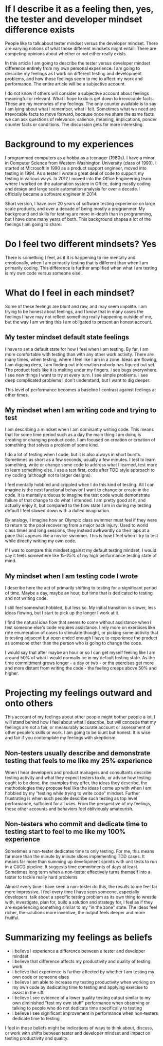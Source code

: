 If I describe it as a feeling then, yes, the tester and developer mindset difference exists
==================================
People like to talk about tester mindset versus the
developer mindset. There are varying notions of
what those different mindsets might entail. There
are competing opinions about whether or not either
really exists.

In this article I am going to describe the
tester versus developer mindset difference
entirely from my own personal experience. I
am going to describe my feelings as I work
on different testing and development problems,
and how those feelings seem to me to affect
my work and performance. The entire article
will be a subjective account.

I do not know if others will consider a subjective
account about feelings meaningful or relevant.
What I hope to do is get down to
irrevocable facts. These are my memories of my
feelings. The only counter available is to say I
am lying about what I remember, what I felt.
Sometimes what we need are irrevocable facts
to move forward, because once we share the same
facts we can ask questions of relevance, salience,
meaning, implications, ponder counter facts or
conditions. The discussion gets far more interesting.

Background to my experiences
==================================
I programmed computers as a hobby as a teenager (1980s).
I have a minor in Computer Science from Western Washington
University (class of 1990). I started at Microsoft in
1990 as a product support engineer, moved into testing
in 1994. As a tester I wrote a great deal of code to
support my testing in various ways. In 2012 I moved into
the Office Engineering team where I worked on the automation
system in Office, doing mostly coding and design and large
scale automation analysis for over a decade. I officially
became a software engineer in 2014.

Short version, I have over 20 years of software testing
experience on large scale products, and over a decade
of being mostly a programmer. My background and skills for
testing are more in-depth than in programming, but I have
done many years of both. This background shapes a lot
of the feelings I am going to share.

Do I feel two different mindsets? Yes
==================================
There is something I feel, as if it is happening to me
mentally and emotionally, when I am primarily testing
that is different than when I am primarily coding. This
difference is further amplified when what I am testing
is my own code versus someone else'.

What do I feel in each mindset?
==================================
Some of these feelings are blunt and raw, and may seem
impolite. I am trying to be honest about feelings, and I know
that in many cases the feelings I have may not reflect something
really happening outside of me, but the way I am writing this
I am obligated to present an honest account.

My tester mindset default state feelings
----------------------------------
I have to set a default state for how I feel when I am testing.
By far, I am more comfortable with testing than with
any other work activity. There are many times, when testing,
where I feel like I am in a zone. Ideas are flowing, I am digging
deep, I am finding out information nobody has figured out yet.
The product feels like it is melting under my fingers. I see
bugs everywhere. I see new things I want to try at every turn.
I see simple problems. I see deep complicated problems I
don't understand, but I want to dig deeper. 

This level of performance becomes a baseline I contrast
against feelings at other times.

My mindset when I am writing code and trying to test
----------------------------------
I am describing a mindset when I am dominantly writing code.
This means that for some time period such as a day
the main thing I am doing is creating or changing product
code. I am focused on creation or creation of something
that solves a problem of some kind.

I do a lot of testing when I code, but it is also always
in short bursts. Sometimes as short as a few seconds, usually
a few minutes. I test to learn something, write or change some code
to address what I learned, test more to learn something else.
I use a test first, code after TDD style approach to my coding
(although not to larger designs).

I feel mentally hobbled and crippled when I do this kind
of testing. All I can imagine is the next functional behavior
I want to change or create in the code. It is mentally
arduous to imagine the test code would demonstrate failure of
that change to do what I intended. I am pretty good at it,
and actually enjoy it, but compared to the flow state I am
in during my testing default I feel slowed down with a dulled
imagination.

By analogy, I imagine how an Olympic class swimmer must feel
if they were to return to the pool recovering from a major
back injury. Used to world class times and long sessions, they
instead awkwardly do their laps at a pace that appears like a
novice swimmer. This is how I feel when I try to test
while directly writing my own code.

If I was to compare this mindset against my default testing
mindset, I would say it feels somewhere like 15-25% of my 
high performance testing state of mind.

My mindset when I am testing code I wrote
----------------------------------
I describe here the act of primarily shifting to testing for
a significant period of time. Maybe a day, maybe an hour, but
time that is dedicated to testing and not writing code.

I still feel somewhat hobbled, but less so. My initial
transition is slower, less ideas flowing, but I start to
pick up the longer I work at it.

I find the natural idea flow that seems to come without assistance
when I test someone else's code requires assistance. I rely more
on exercises like rote enumeration of cases to stimulate thought,
or picking some activity that is testing adjacent but open ended
enough I have to experience the product as someone other than the
person who is going to change the code.

I would say that after maybe an hour or so I can get myself
feeling like I am around 50% of what I would normally be in
my default testing state. As the time committment grows longer - a day
or two - or the exercises get more and more distant from writing
the code - the feeling creeps above 50% and higher.

Projecting my feelings outward and onto others
=================================
This account of my feelings about other people might bother people a lot.
I will stand behind how I feel about what I describe, but
will concede that my feelings are not a fair, or measurably accurate
account or assessment of other people's skills or work. I am
going to be blunt but honest. It is wise and fair
if you contemplate my feelings with skepticism.

Non-testers usually describe and demonstrate testing that feels to me like my 25% experience
----------------------------------
When I hear developers and product managers and consultants describe
testing activity and what they expect testers to do, or advise
how testing ought to be done, the examples they offer, the ideas they
describe, the methodologies they propose feel like the ideas I
come up with when I am hobbled by my "testing while trying to write code"
mindset. Further frustrating is when such people describe such testing
as top level performance, sufficient for all uses. From the perspective
of my feelings, these other accounts and behaviors feel obliviously amateurish.

Non-testers who commit and dedicate time to testing start to feel to me like my 100% experience
----------------------------------
Sometimes a non-tester dedicates time to only testing. For me, this
means far more than the minute by minute slices implementing
TDD cases. It means far more than summing up development sprints with unit
tests to run in a CI/CD pipeline. It suggests time commitments of days at least.
Sometimes long term when a non-tester effectively turns themself
into a tester to tackle really hard problems

Almost every time I have seen a non-tester do this, the results to me feel far more impressive.
I feel every time I have seen someone, especially developers, talk about
a specific testing problem as its own thing to wrestle with, investigate, plan for,
build a solution and strategy for, I feel as if they are experiencing
something similar to my "in the zone" state. The ideas feel richer, the solutions
more inventive, the output feels deeper and more fruitful.

Summarizing my feelings as beliefs
=================================
- I believe I experience a difference between a tester and developer mindset
- I believe that difference affects my productivity and quality of testing work
- I believe that experience is further affected by whether I am testing my own code or someone elses
- I believe I am able to increase my testing productivity when working on my own code by dedicating time to testing and applying exercise to assist in the sift
- I believe I see evidence of a lower quality testing output similar to my own diminished "test my own stuff" performance when observing or talking to people who do not dedicate time specifically to testing
- I believe I see significant improvement in performance when non-testers dedicate time to testing

I feel in those beliefs might be indications of ways to think about, 
discuss, or work with shifts between tester and developer mindset 
and impact on testing productivity and quality.
